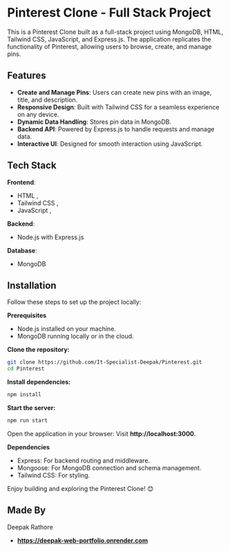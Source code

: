 
# Pinterest Clone - Full Stack Project

This is a Pinterest Clone built as a full-stack project using MongoDB, HTML, Tailwind CSS, JavaScript, and Express.js. The application replicates the functionality of Pinterest, allowing users to browse, create, and manage pins.

## Features

- **Create and Manage Pins**: Users can create new pins with an image, title, and description.  
- **Responsive Design**: Built with Tailwind CSS for a seamless experience on any device.  
- **Dynamic Data Handling**: Stores pin data in MongoDB.  
- **Backend API**: Powered by Express.js to handle requests and manage data.  
- **Interactive UI**: Designed for smooth interaction using JavaScript.

## Tech Stack

**Frontend**:
 - HTML , 
 - Tailwind CSS ,
 - JavaScript ,

**Backend**:
 - Node.js with Express.js

**Database**:
 - MongoDB
## Installation
Follow these steps to set up the project locally:

**Prerequisites**
- Node.js installed on your machine.
- MongoDB running locally or in the cloud.

**Clone the repository:**
```bash
git clone https://github.com/It-Specialist-Deepak/Pinterest.git
cd Pinterest

```
**Install dependencies:**
```bash
npm install
```
**Start the server:**
```bash
npm run start
```
Open the application in your browser:
Visit **http://localhost:3000.**

**Dependencies**
- Express: For backend routing and middleware.
- Mongoose: For MongoDB connection and schema management.
- Tailwind CSS: For styling.

Enjoy building and exploring the Pinterest Clone! 😊
## Made By
Deepak Rathore
- **https://deepak-web-portfolio.onrender.com**
